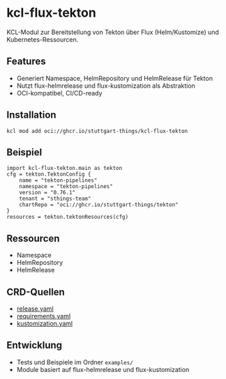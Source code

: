 # kcl-flux-tekton

KCL-Modul zur Bereitstellung von Tekton über Flux (Helm/Kustomize) und Kubernetes-Ressourcen.

## Features
- Generiert Namespace, HelmRepository und HelmRelease für Tekton
- Nutzt flux-helmrelease und flux-kustomization als Abstraktion
- OCI-kompatibel, CI/CD-ready

## Installation
```kcl
kcl mod add oci://ghcr.io/stuttgart-things/kcl-flux-tekton
```

## Beispiel
```kcl
import kcl-flux-tekton.main as tekton
cfg = tekton.TektonConfig {
    name = "tekton-pipelines"
    namespace = "tekton-pipelines"
    version = "0.76.1"
    tenant = "sthings-team"
    chartRepo = "oci://ghcr.io/stuttgart-things/tekton"
}
resources = tekton.tektonResources(cfg)
```

## Ressourcen
- Namespace
- HelmRepository
- HelmRelease

## CRD-Quellen
- [release.yaml](../apps/flux/cicd/tekton/release.yaml)
- [requirements.yaml](../apps/flux/cicd/tekton/requirements.yaml)
- [kustomization.yaml](../apps/flux/cicd/tekton/kustomization.yaml)

## Entwicklung
- Tests und Beispiele im Ordner `examples/`
- Module basiert auf flux-helmrelease und flux-kustomization

